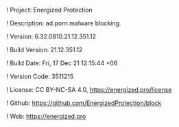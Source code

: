 ! Project: Energized Protection

! Description: ad.porn.malware blocking.

! Version: 6.32.0810.21.12.351.12

! Build Version: 21.12.351.12

! Build Date: Fri, 17 Dec 21 12:15:44 +06

! Version Code: 3511215

! License: CC BY-NC-SA 4.0, https://energized.pro/license

! Github: https://github.com/EnergizedProtection/block

! Web: https://energized.pro
